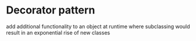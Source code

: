 # Decorator pattern

add additional functionality to an object at runtime where subclassing would result in an exponential rise of new classes
